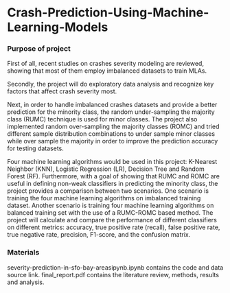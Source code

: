 # Crash-Prediction-Using-Machine-Learning-Models

### Purpose of project
First of all, recent studies on crashes severity modeling are reviewed, showing that most of them employ imbalanced datasets to train MLAs. 

Secondly, the project will do exploratory data analysis and recognize key factors that affect crash severity most. 

Next, in order to handle imbalanced crashes datasets and provide a better prediction for the minority class, the random under-sampling the majority class (RUMC) technique is used for minor classes. The project also implemented random over-sampling the majority classes (ROMC) and tried different sample distribution combinations to under sample minor classes while over sample the majority in order to improve the prediction accuracy for testing datasets. 

Four machine learning algorithms would be used in this project: K-Nearest Neighbor (KNN), Logistic Regression (LR), Decision Tree and Random Forest (RF). Furthermore, with a goal of showing that RUMC and ROMC are useful in defining non-weak classifiers in predicting the minority class, the project provides a comparison between two scenarios. One scenario is training the four machine learning algorithms on imbalanced training dataset. Another scenario is training four machine learning algorithms on balanced training set with the use of a RUMC-ROMC based method. The project will calculate and compare the performance of different classifiers on different metrics: accuracy, true positive rate (recall), false positive rate, true negative rate, precision, F1-score, and the confusion matrix.

### Materials
severity-prediction-in-sfo-bay-areasipynb.ipynb contains the code and data source link. final_report.pdf contains the literature review, methods, results and analysis.
